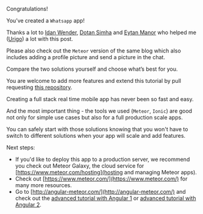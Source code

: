 Congratulations!

You’ve created a `Whatsapp` app!

Thanks a lot to [Idan Wender](https://github.com/idanwe/), [Dotan Simha](https://github.com/dotansimha) and [Eytan Manor](https://github.com/Urigo) who helped me ([Urigo](https://github.com/urigo)) a lot with this post.

Please also check out the `Meteor` version of the same blog which also includes adding a profile picture and send a picture in the chat.

Compare the two solutions yourself and choose what’s best for you.

You are welcome to add more features and extend this tutorial by pull requesting [this repository](https://github.com/Urigo/Ionic-MeteorCLI-WhatsApp).

Creating a full stack real time mobile app has never been so fast and easy.

And the most important thing - the tools we used (`Meteor`, `Ionic`) are good not only for simple use cases but also for a full production scale apps.

You can safely start with those solutions knowing that you won't have to switch to different solutions when your app will scale and add features.

Next steps:

* If you'd like to deploy this app to a production server, we recommend you check out Meteor Galaxy, the cloud service for [https://www.meteor.com/hosting](hosting and managing Meteor apps).
* Check out [https://www.meteor.com/](https://www.meteor.com/) for many more resources.
* Go to [http://angular-meteor.com/](http://angular-meteor.com/) and check out the [advanced tutorial with Angular 1](https://angular-meteor.com/tutorials/socially/angular1/bootstrap) or [advanced tutorial with Angular 2](https://angular-meteor.com/tutorials/socially/angular2/bootstrap).
